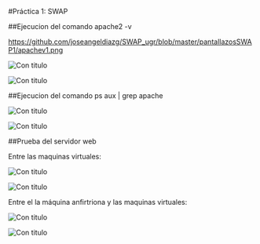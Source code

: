 #Práctica 1: SWAP

##Ejecucion del comando apache2 -v

https://github.com/joseangeldiazg/SWAP_ugr/blob/master/pantallazosSWAP1/apachev1.png

![Con titulo](https://github.com/joseangeldiazg/SWAP_ugr/blob/master/pantallazosSWAP1/apachev1.png "En la maquina 1")

![Con titulo](https://github.com/joseangeldiazg/SWAP_ugr/blob/master/pantallazosSWAP1/apachev2.png "En la maquina 2")

##Ejecucion del comando ps aux | grep apache

![Con titulo](https://github.com/joseangeldiazg/SWAP_ugr/blob/master/pantallazosSWAP1/ps1.png "En la maquina 1")

![Con titulo](https://github.com/joseangeldiazg/SWAP_ugr/blob/master/pantallazosSWAP1/ps2.png "En la maquina 2")

##Prueba del servidor web

Entre las maquinas virtuales:

![Con titulo](https://github.com/joseangeldiazg/SWAP_ugr/blob/master/pantallazosSWAP1/curl1.png "En la maquina 1")

![Con titulo](https://github.com/joseangeldiazg/SWAP_ugr/blob/master/pantallazosSWAP1/curl2.png "En la maquina 2")

Entre el la máquina anfirtriona y las maquinas virtuales:

![Con titulo](https://github.com/joseangeldiazg/SWAP_ugr/blob/master/pantallazosSWAP1/serverweb1.png "En la maquina 1")

![Con titulo](https://github.com/joseangeldiazg/SWAP_ugr/blob/master/pantallazosSWAP1/serverweb2.png "En la maquina 2")
